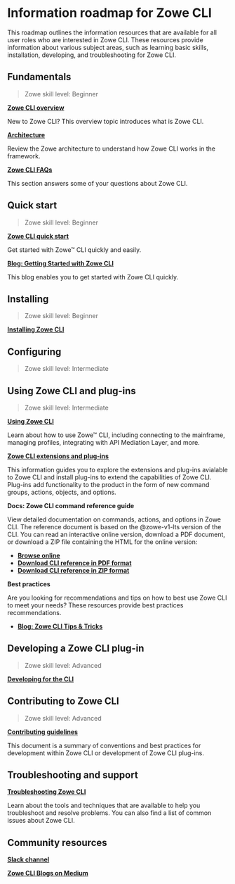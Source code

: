 # Information roadmap for Zowe CLI

This roadmap outlines the information resources that are available for all user roles who are interested in Zowe CLI. These resources provide information about various subject areas, such as learning basic skills, installation, developing, and troubleshooting for Zowe CLI.

<!--Shall we also list user roles, and skill levels required for each subsection? 
* Beginner:  You're starting out and want to learn the fundamentals
* Intermediate: You have some experience but want to learn more in-depth skills 
* Advanced: You have lots of experience and are looking to learn about specialized topics
-->

## Fundamentals

> Zowe skill level: Beginner

[**Zowe CLI overview**](overview.md#zowe-cli)

   New to Zowe CLI? This overview topic introduces what is Zowe CLI.

[**Architecture**](zowe-architecture.md#zowe-architecture)

   Review the Zowe architecture to understand how Zowe CLI works in the framework. 

[**Zowe CLI FAQs**](freqaskques.md#zowe-cli-faq)
   
   This section answers some of your questions about Zowe CLI.
   

## Quick start

> Zowe skill level: Beginner

[**Zowe CLI quick start**](cli-getting-started.md)
   
   Get started with Zowe™ CLI quickly and easily.

[**Blog: Getting Started with Zowe CLI**](https://medium.com/zowe/getting-started-with-zowe-cli-7a29420c6be7)

   This blog enables you to get started with Zowe CLI quickly. 

## Installing

> Zowe skill level: Beginner

[**Installing Zowe CLI**](../user-guide/cli-installcli.md)


## Configuring 

> Zowe skill level: Intermediate

## Using Zowe CLI and plug-ins

> Zowe skill level: Intermediate

[**Using Zowe CLI**](../user-guide/cli-usingcli.md)

   Learn about how to use Zowe™ CLI, including connecting to the mainframe, managing profiles, integrating with API Mediation Layer, and more.

[**Zowe CLI extensions and plug-ins**](../user-guide/cli-extending.md)

   This information guides you to explore the extensions and plug-ins avialable to Zowe CLI and install plug-ins to extend the capabilities of Zowe CLI. Plug-ins add functionality to the product in the form of new command groups, actions, objects, and options.

**Docs: Zowe CLI command reference guide**

   View detailed documentation on commands, actions, and options in Zowe CLI. The reference document is based on the @zowe-v1-lts version of the CLI. You can read an interactive online version, download a PDF document, or download a ZIP file containing the HTML for the online version:
   - **[Browse online](../web_help/index.html)**
   - **[Download CLI reference in PDF format](../CLIReference_Zowe.pdf)**
   - **[Download CLI reference in ZIP format](../zowe_web_help.zip)**

**Best practices**

Are you looking for recommendations and tips on how to best use Zowe CLI to meet your needs? These resources provide best practices recommendations.
- [**Blog: Zowe CLI Tips & Tricks**](https://medium.com/modern-mainframe/zowe-cli-tips-tricks-79607b8dbd4e)

## Developing a Zowe CLI plug-in

> Zowe skill level: Advanced

[**Developing for the CLI**](../extend/extend-cli/cli-developing-a-plugin.md) 


## Contributing to Zowe CLI

> Zowe skill level: Advanced

[**Contributing guidelines**](https://github.com/zowe/zowe-cli/blob/master/CONTRIBUTING.md)

This document is a summary of conventions and best practices for development within Zowe CLI or development of Zowe CLI plug-ins.

## Troubleshooting and support

[**Troubleshooting Zowe CLI**](../troubleshoot/cli/troubleshoot-cli.md)

Learn about the tools and techniques that are available to help you troubleshoot and resolve problems. You can also find a list of common issues about Zowe CLI. 

## Community resources 

[**Slack channel**](https://openmainframeproject.slack.com/archives/CC8AALGN6)

[**Zowe CLI Blogs on Medium**](https://medium.com/zowe/search?q=Zowe%20CLI)





